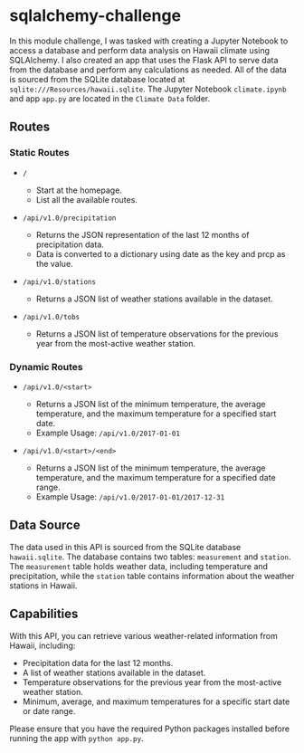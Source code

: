 # sqlalchemy-challenge

In this module challenge, I was tasked with creating a Jupyter Notebook to access a database and perform data analysis on Hawaii climate using SQLAlchemy. I also created an app that uses the Flask API to serve data from the database and perform any calculations as needed. All of the data is sourced from the SQLite database located at `sqlite:///Resources/hawaii.sqlite`. The Jupyter Notebook `climate.ipynb` and app `app.py` are located in the `Climate Data` folder.

## Routes

### Static Routes

- `/`
    - Start at the homepage.
    - List all the available routes.

- `/api/v1.0/precipitation`
    - Returns the JSON representation of the last 12 months of precipitation data.
    - Data is converted to a dictionary using date as the key and prcp as the value.

- `/api/v1.0/stations`
    - Returns a JSON list of weather stations available in the dataset.

- `/api/v1.0/tobs`
    - Returns a JSON list of temperature observations for the previous year from the most-active weather station.

### Dynamic Routes

- `/api/v1.0/<start>`
    - Returns a JSON list of the minimum temperature, the average temperature, and the maximum temperature for a specified start date.
    - Example Usage: `/api/v1.0/2017-01-01`

- `/api/v1.0/<start>/<end>`
    - Returns a JSON list of the minimum temperature, the average temperature, and the maximum temperature for a specified date range.
    - Example Usage: `/api/v1.0/2017-01-01/2017-12-31`

## Data Source

The data used in this API is sourced from the SQLite database `hawaii.sqlite`. The database contains two tables: `measurement` and `station`. The `measurement` table holds weather data, including temperature and precipitation, while the `station` table contains information about the weather stations in Hawaii.

## Capabilities

With this API, you can retrieve various weather-related information from Hawaii, including:

- Precipitation data for the last 12 months.
- A list of weather stations available in the dataset.
- Temperature observations for the previous year from the most-active weather station.
- Minimum, average, and maximum temperatures for a specific start date or date range.

Please ensure that you have the required Python  packages installed before running the app with `python app.py`.